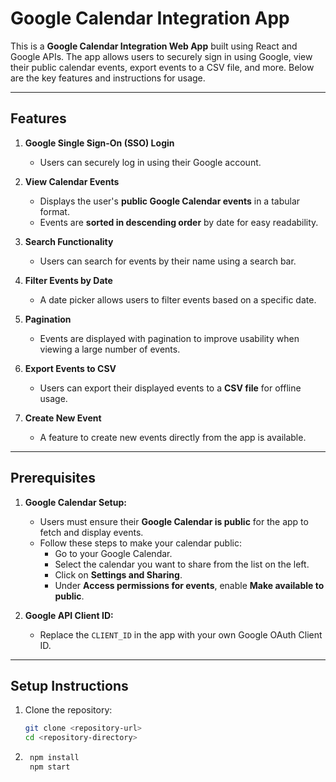 # Google Calendar Integration App

This is a **Google Calendar Integration Web App** built using React and Google APIs. The app allows users to securely sign in using Google, view their public calendar events, export events to a CSV file, and more. Below are the key features and instructions for usage.

---

## **Features**
1. **Google Single Sign-On (SSO) Login**
   - Users can securely log in using their Google account.
   
2. **View Calendar Events**
   - Displays the user's **public Google Calendar events** in a tabular format.
   - Events are **sorted in descending order** by date for easy readability.

3. **Search Functionality**
   - Users can search for events by their name using a search bar.

4. **Filter Events by Date**
   - A date picker allows users to filter events based on a specific date.

5. **Pagination**
   - Events are displayed with pagination to improve usability when viewing a large number of events.

6. **Export Events to CSV**
   - Users can export their displayed events to a **CSV file** for offline usage.

7. **Create New Event**
   - A feature to create new events directly from the app is available.

---

## **Prerequisites**
1. **Google Calendar Setup:**
   - Users must ensure their **Google Calendar is public** for the app to fetch and display events.
   - Follow these steps to make your calendar public:
     - Go to your Google Calendar.
     - Select the calendar you want to share from the list on the left.
     - Click on **Settings and Sharing**.
     - Under **Access permissions for events**, enable **Make available to public**.

2. **Google API Client ID:**
   - Replace the `CLIENT_ID` in the app with your own Google OAuth Client ID.

---

## **Setup Instructions**
1. Clone the repository:
   ```bash
   git clone <repository-url>
   cd <repository-directory>
2.    ```bash
       npm install
       npm start
